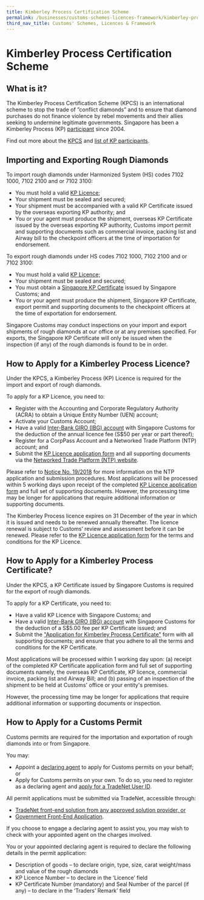 ```yaml
---
title: Kimberley Process Certification Scheme
permalink: /businesses/customs-schemes-licences-framework/kimberley-process-certification-scheme
third_nav_title: Customs' Schemes, Licences & Framework
---
```


# Kimberley Process Certification Scheme

## What is it?

The Kimberley Process Certification Scheme (KPCS) is an international scheme to stop the trade of ”conflict diamonds” and to ensure that diamond purchases do not finance violence by rebel movements and their allies seeking to undermine legitimate governments. Singapore has been a Kimberley Process (KP)  [participant](https://www.customs.gov.sg/-/media/cus/files/business/customs-schemes-licences-framework/cir072004.pdf?la=en&hash=16FD7D5ABB336C039C3617F25BDEA97AD8622123)  since 2004.

Find out more about the [KPCS](https://www.kimberleyprocess.com/)  and [list of KP participants](http://www.kimberleyprocess.com/en/kp-participants-and-observers).

## Importing and Exporting Rough Diamonds

To import rough diamonds under Harmonized System (HS) codes 7102 1000, 7102 2100 and or 7102 3100:

-   You must hold a valid  [KP Licence](https://www.customs.gov.sg/businesses/customs-schemes-licences-framework/kimberley-process-certification-scheme#licence);
-   Your shipment must be sealed and secured;
-   Your shipment must be accompanied with a valid KP Certificate issued by the overseas exporting KP authority; and
-   You or your agent must produce the shipment, overseas KP Certificate issued by the overseas exporting KP authority, Customs import permit and supporting documents such as commercial invoice, packing list and Airway bill to the checkpoint officers at the time of importation for endorsement.

To export rough diamonds under HS codes 7102 1000, 7102 2100 and or 7102 3100:

-   You must hold a valid  [KP Licence;](https://www.customs.gov.sg/businesses/customs-schemes-licences-framework/kimberley-process-certification-scheme#licence)
-   Your shipment must be sealed and secured;
-   You must obtain a  [Singapore KP Certificate](https://www.customs.gov.sg/businesses/customs-schemes-licences-framework/kimberley-process-certification-scheme#certificate)  issued by Singapore Customs; and
-   You or your agent must produce the shipment, Singapore KP Certificate, export permit and supporting documents to the checkpoint officers at the time of exportation for endorsement.

Singapore Customs may conduct inspections on your import and export shipments of rough diamonds at our office or at any premises specified. For exports, the Singapore KP Certificate will only be issued when the inspection (if any) of the rough diamonds is found to be in order.

## How to Apply for a Kimberley Process Licence?

Under the KPCS, a Kimberley Process (KP) Licence is required for the import and export of rough diamonds.

To apply for a KP Licence,  you need to:

-   Register with the Accounting and Corporate Regulatory Authority (ACRA) to obtain a Unique Entity Number (UEN) account;
-   Activate your Customs Account;
-   Have a valid  [Inter-Bank GIRO (IBG) account](https://www.customs.gov.sg/eservices/customs-forms-and-service-links#Registration)  with Singapore Customs for the deduction of the annual licence fee (S$50 per year or part thereof);
-   Register for a CorpPass Account and a Networked Trade Platform (NTP) account; and
-   Submit the  [KP Licence application form](https://www.customs.gov.sg/eservices/customs-forms-and-service-links#NetworkedTrade)  and all supporting documents via the  [Networked Trade Platform (NTP) website](http://www.ntp.gov.sg/).

Please refer to  [Notice No. 19/2018](https://www.customs.gov.sg/news-and-media/notices)  for more information on the NTP application and submission procedures. Most applications will be processed within 5 working days upon receipt of the completed  [KP Licence application form](https://www.customs.gov.sg/eservices/customs-forms-and-service-links#NetworkedTrade)  and full set of supporting documents. However, the processing time may be longer for applications that require additional information or supporting documents.

The  Kimberley Process licence expires on 31 December of the year in which it is issued and needs to be renewed annually thereafter. The licence renewal is subject to Customs’ review and assessment before it can be renewed. Please refer to the  [KP Licence application form](https://www.customs.gov.sg/eservices/customs-forms-and-service-links#NetworkedTrade)  for the terms and conditions for the KP Licence.

## How to Apply for a Kimberley Process Certificate?

Under the KPCS, a KP Certificate issued by Singapore Customs is required for the export of rough diamonds.

To apply for a KP Certificate, you need to:

-   Have a valid KP Licence with Singapore Customs; and
-   Have a valid  [Inter-Bank GIRO (IBG) account](https://www.customs.gov.sg/eservices/customs-forms-and-service-links#Registration)  with Singapore Customs for the deduction of a S$5.00 fee per KP Certificate issued; and
-   Submit the  ["Application for Kimberley Process Certificate"](http://www.customs.gov.sg/eservices/customs-forms-and-service-links#PermitLicence)  form with all supporting documents; and ensure that you adhere to all the terms and conditions for the KP Certificate.

Most applications will be processed within 1 working day upon: (a) receipt of the completed KP Certificate application form and full set of supporting documents namely, the overseas KP Certificate, KP licence, commercial invoice, packing list and Airway Bill; and (b) passing of an inspection of the shipment to be held at Customs' office or your entity's premises.

However, the processing time may be longer for applications that require additional information or supporting documents or inspection.

## How to Apply for a Customs Permit

Customs permits are required for the importation and exportation of rough diamonds into or from Singapore.

You may:

-   Appoint a  [declaring agent](https://www.customs.gov.sg/businesses/resources/directories-of-service-providers/list-of-local-forwarding-agents)  to apply for Customs permits on your behalf; or
-   Apply for Customs permits on your own. To do so, you need to register as a declaring agent and  [apply for a TradeNet User ID](https://www.customs.gov.sg/about-us/national-single-window/tradenet/what-you-need-to-know-about-tradenet).

All permit applications must be submitted via TradeNet, accessible through:

-   [TradeNet front-end solution from any approved solution provider, or](https://www.customs.gov.sg/about-us/national-single-window/tradenet/tradenet-front-end-solution-providers)
-   [Government Front-End Application](https://www.tradenet.gov.sg/tradenet/login.portal).

If you choose to engage a declaring agent to assist you, you may wish to check with your appointed agent on the charges involved.

You or your appointed declaring agent is required to declare the following details in the permit application:

-   Description of goods – to declare origin, type, size, carat weight/mass and value of the rough diamonds
-   KP Licence Number – to declare in the ‘Licence’ field
-   KP Certificate Number (mandatory) and Seal Number of the parcel (if any) – to declare in the ‘Traders’ Remark’ field
